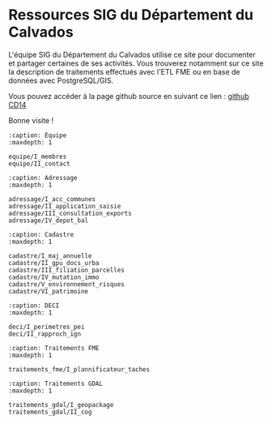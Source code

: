# Ressources SIG du Département du Calvados


L'équipe SIG du Département du Calvados utilise ce site pour documenter et partager certaines de ses activités. Vous trouverez notamment sur ce site la description de traitements effectués avec l'ETL FME ou en base de données avec PostgreSQL/GIS.

Vous pouvez accéder à la page github source en suivant ce lien : [github CD14](https://github.com/sig14/sig14.github.io/)

Bonne visite !


```{toctree}
:caption: Équipe
:maxdepth: 1

equipe/I_membres
equipe/II_contact
```


```{toctree}
:caption: Adressage
:maxdepth: 1

adressage/I_acc_communes
adressage/II_application_saisie
adressage/III_consultation_exports
adressage/IV_depot_bal
```


```{toctree}
:caption: Cadastre
:maxdepth: 1

cadastre/I_maj_annuelle
cadastre/II_gpu_docs_urba
cadastre/III_filiation_parcelles
cadastre/IV_mutation_immo
cadastre/V_environnement_risques
cadastre/VI_patrimoine

```

```{toctree}
:caption: DECI 
:maxdepth: 1

deci/I_perimetres_pei
deci/II_rapproch_ign
```

```{toctree}
:caption: Traitements FME
:maxdepth: 1

traitements_fme/I_plannificateur_taches
```

```{toctree}
:caption: Traitements GDAL
:maxdepth: 1

traitements_gdal/I_geopackage
traitements_gdal/II_cog
```
